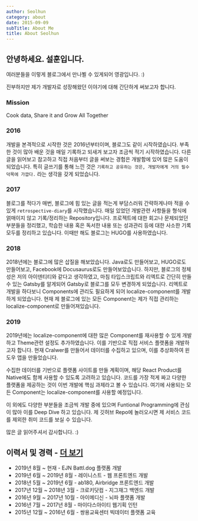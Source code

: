 ```yaml
---
author: Seolhun
category: about
date: 2015-09-09
subTitle: About Me
title: About Seolhun
---
```


## 안녕하세요. 설훈입니다.

여러분들을 이렇게 블로그에서 만나뵐 수 있게되어 영광입니다. :)

진부하지만 제가 개발자로 성장해왔던 이야기에 대해 간단하게 써보고자 합니다.

### Mission
Cook data, Share it and Grow All Together

### 2016

개발을 본격적으로 시작한 것은 2016년부터이며, 블로그도 같이 시작하였습니다. 부족한 것이 많아 배운 것을 매일 기록하고 되새겨 보고자 조금씩 적기 시작하였습니다. 다른 글을 읽어보고 참고하고 직접 처음부터 글을 써보는 경험은 개발함에 있어 많은 도움이 되었습니다.
특히 글쓰기를 통해 느낀 것은 `기록하고 공유하는 것은, 개발자에게 거의 필수 덕목에 가깝다.` 라는 생각을 갖게 되었습니다.

### 2017

블로그를 적다가 매번, 블로그에 힘 있는 글을 적는게 부담스러워 간략하게나마 적을 수 있게 `retrospective-diary`를 시작했습니다. 매일 있었던 개발관련 사항들을 형식에 얽매이지 않고 기록/정리하는 Repository입니다. 프로젝트에 대한 회고나 문제되었던 부분들을 정리했고, 학습한 내용 혹은 독서한 내용 또는 성과관리 등에 대한 사소한 기록 모두를 정리하고 있습니다. 이때만 해도 블로그는 HUGO를 사용하였습니다.

### 2018

2018년에는 블로그에 많은 삽질을 해보았습니다. Java로도 만들어보고, HUGO로도 만들어보고, Facebook에 Docusaurus로도 만들어보았습니다. 하지만, 블로그의 정체성은 저의 아이덴티티와 같다고 생각하였고, 마침 타입스크립트와 리엑트로 간단히 만들 수 있는 Gatsby를 알게되어 Gatsby로 블로그를 모두 변경하게 되었습니다. 리엑트로 개발을 하다보니 Components에 관리도 필요하게 되어 localize-component를 개발하게 되었습니다. 현재 제 블로그에 있는 모든 Component는 제가 직접 관리하는 localize-component로 만들어져있습니다.

### 2019

2019년에는 localize-component에 대한 많은 Component를 재사용할 수 있게 개발하고 Theme관련 설정도 추가하였습니다. 이를 기반으로 직접 서비스 플랫폼을 개발하고자 합니다. 현재 Cralwer를 만들어서 데이터를 수집하고 있으며, 이를 추상화하여 윈도우 앱을 만들었습니다.

수집한 데이터를 기반으로 플랫폼 사이트를 만들 계획이며, 해당 React Product를 Native에도 함께 사용할 수 있도록 고려하고 있습니다. 코드를 가장 적게 짜고 다양한 플랫폼을 제공하는 것이 이번 개발에 핵심 과제라고 볼 수 있습니다. 여기에 사용되는 모든 Component는 localize-component를 사용할 예정입니다.

이 외에도 다양한 부분들을 조금씩 개발 중에 있으며 Funtional Programming에 관심이 많아 이를 Deep Dive 하고 있습니다. 제 깃허브 Repo에 놀러오시면 제 서비스 코드를 제외한 취미 코드를 보실 수 있습니다.

많은 글 읽어주셔서 감사합니다. :)

## 이력서 및 경력 - [더 보기](/files/seolhun_resume.pdf)

- 2019년 8월 ~ 현재 - EJN Battl.dog 플랫폼 개발
- 2019년 6월 ~ 2019년 8월 - 레이니스트 - 웹 프론트엔드 개발
- 2018년 5월 ~ 2019년 6월 - ab180, Airbridge 프론트엔드 개발
- 2017년 12월 ~ 2018년 3월 - 크로키닷컴 - 지그재그 백엔드 개발
- 2016년 9월 ~ 2017년 10월 - 아이메디신 - 뇌파 플랫폼 개발
- 2016년 7월 ~ 2017년 8월 - 마이다스아이티 웹기획 인턴
- 2015년 12월 ~ 2016년 6월 - 쌍용교육센터 빅데이터 플랫폼 교육
